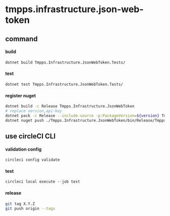 # tmpps.infrastructure.json-web-token

## command

#### build

`dotnet build Tmpps.Infrastructure.JsonWebToken.Tests/`

#### test

`dotnet test Tmpps.Infrastructure.JsonWebToken.Tests/`

#### register nuget

```bash
dotnet build -c Release Tmpps.Infrastructure.JsonWebToken
# replace version,api-key
dotnet pack -c Release --include-source -p:PackageVersion=${version} Tmpps.Infrastructure.JsonWebToken
dotnet nuget push ./Tmpps.Infrastructure.JsonWebToken/bin/Release/Tmpps.Infrastructure.JsonWebToken.${version}.nupkg -k ${api-key} -s https://api.nuget.org/v3/index.json
```

## use circleCI CLI

#### validation config

`circleci config validate`

#### test

`circleci local execute --job test`

#### release

```bash
git tag X.Y.Z
git push origin --tags
```
